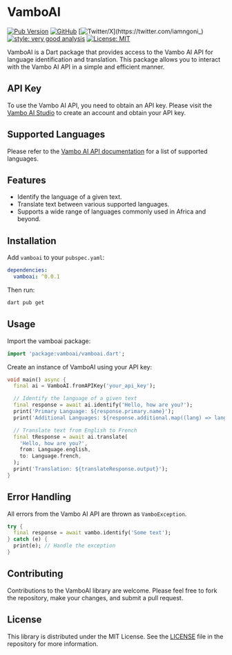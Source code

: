 # VamboAI

[![Pub Version](https://img.shields.io/pub/v/vamboai)](https://pub.dev/packages/vamboai)
[![GitHub](https://img.shields.io/github/license/iamngoni/vamboai)](https://github.com/iamngoni/vamboai/blob/master/LICENSE)
[![Twitter/X](https://img.shields.io/twitter/url?label=iamngoni_&style=social&url=https%3A%2F%2Ftwitter.com%2Fiamngoni_)](https://twitter.com/iamngoni_)
[![style: very good analysis][very_good_analysis_badge]][very_good_analysis_link]
[![License: MIT][license_badge]][license_link]

[license_badge]: https://img.shields.io/badge/license-MIT-blue.svg
[license_link]: https://opensource.org/licenses/MIT
[very_good_analysis_badge]: https://img.shields.io/badge/style-very_good_analysis-B22C89.svg
[very_good_analysis_link]: https://pub.dev/packages/very_good_analysis


VamboAI is a Dart package that provides access to the Vambo AI API for language identification and translation. This package allows you to interact with the Vambo AI API in a simple and efficient manner.

## API Key

To use the Vambo AI API, you need to obtain an API key. Please visit the [Vambo AI Studio](https://studio.vambo.ai/) to create an account and obtain your API key.

## Supported Languages

Please refer to the [Vambo AI API documentation](https://docs.vambo.ai/languages/introduction) for a list of supported languages.

## Features

- Identify the language of a given text.
- Translate text between various supported languages.
- Supports a wide range of languages commonly used in Africa and beyond.

## Installation

Add `vamboai` to your `pubspec.yaml`:

```yaml
dependencies:
  vamboai: ^0.0.1
 ```

Then run:
```sh
dart pub get
```

## Usage

Import the vamboai package:
```dart
import 'package:vamboai/vamboai.dart';
```

Create an instance of VamboAI using your API key:
```dart
void main() async {
  final ai = VamboAI.fromAPIKey('your_api_key');

  // Identify the language of a given text
  final response = await ai.identify('Hello, how are you?');
  print('Primary Language: ${response.primary.name}');
  print('Additional Languages: ${response.additional.map((lang) => lang.name).join(', ')}');

  // Translate text from English to French
  final tResponse = await ai.translate(
    'Hello, how are you?',
    from: Language.english,
    to: Language.french,
  );
  print('Translation: ${translateResponse.output}');
}
```

## Error Handling
All errors from the Vambo AI API are thrown as `VamboException`.

```dart
try {
  final response = await vambo.identify('Some text');
} catch (e) {
  print(e); // Handle the exception
}
```

## Contributing

Contributions to the VamboAI library are welcome. Please feel free to fork the repository, make your changes, and submit a pull request.

## License

This library is distributed under the MIT License. See the [LICENSE](LICENSE) file in the repository for more information.
